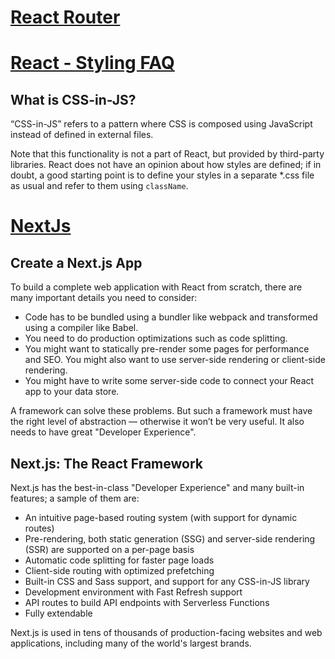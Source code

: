 # [React Router](https://reactrouter.com/web/guides/quick-start)

# [React - Styling FAQ](https://reactjs.org/docs/faq-styling.html)

## What is CSS-in-JS?

“CSS-in-JS” refers to a pattern where CSS is composed using JavaScript instead of defined in external files.

Note that this functionality is not a part of React, but provided by third-party libraries. React does not have an opinion about how styles are defined; if in doubt, a good starting point is to define your styles in a separate *.css file as usual and refer to them using ```className```.

# [NextJs](https://nextjs.org/learn/basics/create-nextjs-app)

## Create a Next.js App

To build a complete web application with React from scratch, there are many important details you need to consider:

- Code has to be bundled using a bundler like webpack and transformed using a compiler like Babel.
- You need to do production optimizations such as code splitting.
- You might want to statically pre-render some pages for performance and SEO. You might also want to use server-side rendering or client-side rendering.
- You might have to write some server-side code to connect your React app to your data store.

A framework can solve these problems. But such a framework must have the right level of abstraction — otherwise it won’t be very useful. It also needs to have great "Developer Experience".

## Next.js: The React Framework

Next.js has the best-in-class "Developer Experience" and many built-in features; a sample of them are:

- An intuitive page-based routing system (with support for dynamic routes)
- Pre-rendering, both static generation (SSG) and server-side rendering (SSR) are supported on a per-page basis
- Automatic code splitting for faster page loads
- Client-side routing with optimized prefetching
- Built-in CSS and Sass support, and support for any CSS-in-JS library
- Development environment with Fast Refresh support
- API routes to build API endpoints with Serverless Functions
- Fully extendable

Next.js is used in tens of thousands of production-facing websites and web applications, including many of the world's largest brands.